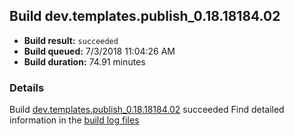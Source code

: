 ## Build dev.templates.publish_0.18.18184.02
- **Build result:** `succeeded`
- **Build queued:** 7/3/2018 11:04:26 AM
- **Build duration:** 74.91 minutes
### Details
Build [dev.templates.publish_0.18.18184.02](https://winappstudio.visualstudio.com/web/build.aspx?pcguid=a4ef43be-68ce-4195-a619-079b4d9834c2&builduri=vstfs%3a%2f%2f%2fBuild%2fBuild%2f25964) succeeded
Find detailed information in the [build log files](https://uwpctdiags.blob.core.windows.net/buildlogs/dev.templates.publish_0.18.18184.02_logs.zip)
